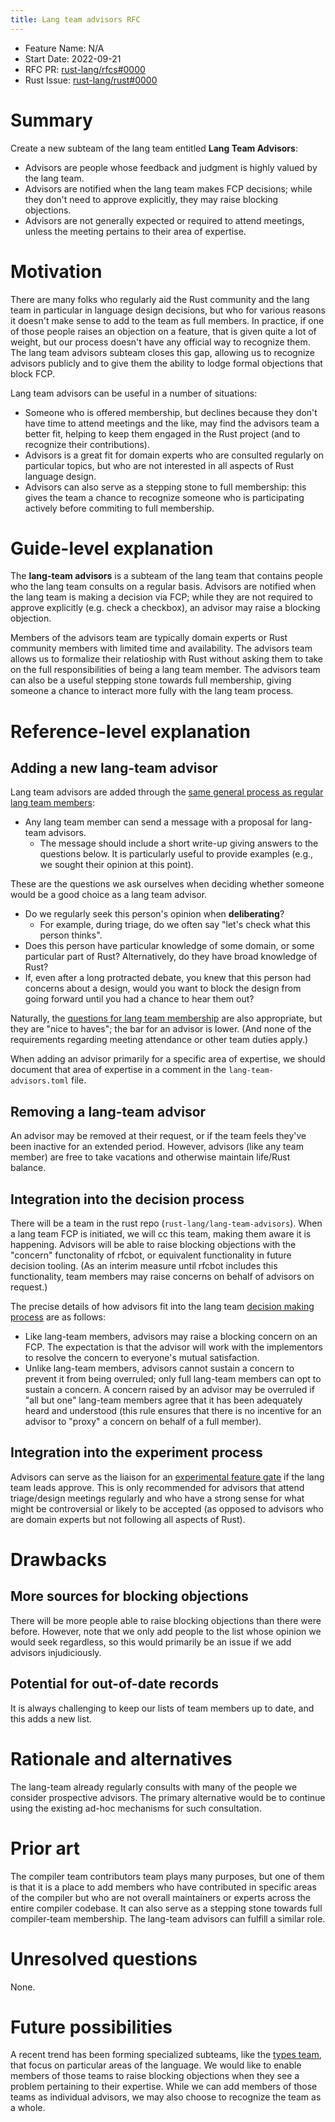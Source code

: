 ```yaml
---
title: Lang team advisors RFC
---
```


- Feature Name: N/A
- Start Date: 2022-09-21
- RFC PR: [rust-lang/rfcs#0000](https://github.com/rust-lang/rfcs/pull/0000)
- Rust Issue: [rust-lang/rust#0000](https://github.com/rust-lang/rust/issues/0000)

# Summary
[summary]: #summary

Create a new subteam of the lang team entitled **Lang Team Advisors**:

* Advisors are people whose feedback and judgment is highly valued by the lang team.
* Advisors are notified when the lang team makes FCP decisions; while they don't need to approve explicitly, they may raise blocking objections.
* Advisors are not generally expected or required to attend meetings, unless the meeting pertains to their area of expertise.

# Motivation
[motivation]: #motivation

There are many folks who regularly aid the Rust community and the lang team in particular in language design decisions, but who for various reasons it doesn't make sense to add to the team as full members. In practice, if one of those people raises an objection on a feature, that is given quite a lot of weight, but our process doesn't have any official way to recognize them. The lang team advisors subteam closes this gap, allowing us to recognize advisors publicly and to give them the ability to lodge formal objections that block FCP.

Lang team advisors can be useful in a number of situations:

* Someone who is offered membership, but declines because they don't have time to attend meetings and the like, may find the advisors team a better fit, helping to keep them engaged in the Rust project (and to recognize their contributions).
* Advisors is a great fit for domain experts who are consulted regularly on particular topics, but who are not interested in all aspects of Rust language design.
* Advisors can also serve as a stepping stone to full membership: this gives the team a chance to recognize someone who is participating actively before commiting to full membership.

# Guide-level explanation
[guide-level-explanation]: #guide-level-explanation

The **lang-team advisors** is a subteam of the lang team that contains people who the lang team consults on a regular basis. Advisors are notified when the lang team is making a decision via FCP; while they are not required to approve explicitly (e.g. check a checkbox), an advisor may raise a blocking objection.

Members of the advisors team are typically domain experts or Rust community members with limited time and availability. The advisors team allows us to formalize their relatioship with Rust without asking them to take on the full responsibilities of being a lang team member. The advisors team can also be a useful stepping stone towards full membership, giving someone a chance to interact more fully with the lang team process.

# Reference-level explanation
[reference-level-explanation]: #reference-level-explanation

## Adding a new lang-team advisor

Lang team advisors are added through the [same general process as regular lang team members][new-member-process]:

[new-member-process]: https://github.com/rust-lang/lang-team/pull/174/

* Any lang team member can send a message with a proposal for lang-team advisors.
    * The message should include a short write-up giving answers to the questions below. It is particularly useful to provide examples (e.g., we sought their opinion at this point).

These are the questions we ask ourselves when deciding whether someone would be a good choice as a lang team advisor.

* Do we regularly seek this person's opinion when **deliberating**?
    * For example, during triage, do we often say "let's check what this person thinks".
* Does this person have particular knowledge of some domain, or some particular part of Rust? Alternatively, do they have broad knowledge of Rust?
* If, even after a long protracted debate, you knew that this person had concerns about a design, would you want to block the design from going forward until you had a chance to hear them out?

Naturally, the [questions for lang team membership][new-member-process] are also appropriate, but they are "nice to haves"; the bar for an advisor is lower. (And none of the requirements regarding meeting attendance or other team duties apply.)

When adding an advisor primarily for a specific area of expertise, we should document that area of expertise in a comment in the `lang-team-advisors.toml` file.

## Removing a lang-team advisor

An advisor may be removed at their request, or if the team feels they've been inactive for an extended period. However, advisors (like any team member) are free to take vacations and otherwise maintain life/Rust balance.

## Integration into the decision process

There will be a team in the rust repo (`rust-lang/lang-team-advisors`). When a lang team FCP is initiated, we will cc this team, making them aware it is happening. Advisors will be able to raise blocking objections with the "concern" functonality of rfcbot, or equivalent functionality in future decision tooling. (As an interim measure until rfcbot includes this functionality, team members may raise concerns on behalf of advisors on request.)

The precise details of how advisors fit into the lang team [decision making process](https://lang-team.rust-lang.org/decision_process/reference.html) are as follows:

* Like lang-team members, advisors may raise a blocking concern on an FCP. The expectation is that the advisor will work with the implementors to resolve the concern to everyone's mutual satisfaction.
* Unlike lang-team members, advisors cannot sustain a concern to prevent it from being overruled; only full lang-team members can opt to sustain a concern. A concern raised by an advisor may be overruled if "all but one" lang-team members agree that it has been adequately heard and understood (this rule ensures that there is no incentive for an advisor to "proxy" a concern on behalf of a full member).

## Integration into the experiment process

Advisors can serve as the liaison for an [experimental feature gate](https://lang-team.rust-lang.org/how_to/experiment.html) if the lang team leads approve. This is only recommended for advisors that attend triage/design meetings regularly and who have a strong sense for what might be controversial or likely to be accepted (as opposed to advisors who are domain experts but not following all aspects of Rust).

# Drawbacks
[drawbacks]: #drawbacks

## More sources for blocking objections

There will be more people able to raise blocking objections than there were before. However, note that we only add people to the list whose opinion we would seek regardless, so this would primarily be an issue if we add advisors injudiciously.

## Potential for out-of-date records

It is always challenging to keep our lists of team members up to date, and this adds a new list.

# Rationale and alternatives
[rationale-and-alternatives]: #rationale-and-alternatives

The lang-team already regularly consults with many of the people we consider prospective advisors. The primary alternative would be to continue using the existing ad-hoc mechanisms for such consultation.

# Prior art
[prior-art]: #prior-art

The compiler team contributors team plays many purposes, but one of them is that it is a place to add members who have contributed in specific areas of the compiler but who are not overall maintainers or experts across the entire compiler codebase. It can also serve as a stepping stone towards full compiler-team membership. The lang-team advisors can fulfill a similar role.

# Unresolved questions
[unresolved-questions]: #unresolved-questions

None.

# Future possibilities
[future-possibilities]: #future-possibilities

A recent trend has been forming specialized subteams, like the [types team](https://github.com/rust-lang/rfcs/pull/3254), that focus on particular areas of the language. We would like to enable members of those teams to raise blocking objections when they see a problem pertaining to their expertise. While we can add members of those teams as individual advisors, we may also choose to recognize the team as a whole.